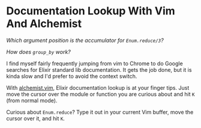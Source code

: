 # Documentation Lookup With Vim And Alchemist

_Which argument position is the accumulator for `Enum.reduce/3`?_

_How does `group_by` work?_

I find myself fairly frequently jumping from vim to Chrome to do Google
searches for Elixir standard lib documentation. It gets the job done, but it
is kinda slow and I'd prefer to avoid the context switch.

With [alchemist.vim](https://github.com/slashmili/alchemist.vim), Elixir
documentation lookup is at your finger tips. Just move the cursor over the
module or function you are curious about and hit `K` (from normal mode).

Curious about `Enum.reduce`? Type it out in your current Vim buffer, move
the cursor over it, and hit `K`.
